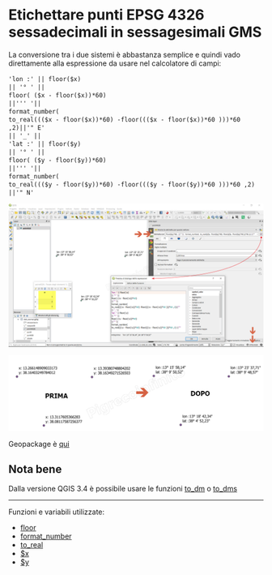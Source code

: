 # Etichettare punti EPSG 4326 sessadecimali in sessagesimali GMS

La conversione tra i due sistemi è abbastanza semplice e quindi vado direttamente alla espressione da usare nel calcolatore di campi:

```
'lon :' || floor($x)
|| '° ' || 
floor( ($x - floor($x))*60) 
||''' '|| 
format_number( 
to_real((($x - floor($x))*60) -floor((($x - floor($x))*60 )))*60 ,2)||'" E'
|| '_' || 
'lat :' || floor($y)
|| '° ' || 
floor( ($y - floor($y))*60) 
||''' '|| 
format_number( 
to_real((($y - floor($y))*60) -floor((($y - floor($y))*60 )))*60 ,2) ||'" N'
```

[![](../img/esempi/conversione/conversione1.png)](../img/esempi/conversione/conversione1.png)

[![](../img/esempi/conversione/conversione2.png)](../img/esempi/conversione/conversione2.png)


Geopackage è [qui](../prova_tu/dati_esempi.zip)

## Nota bene

Dalla versione QGIS 3.4 è possibile usare le funzioni [to_dm](../gr_funzioni/conversioni_unico.md#to_dm) o [to_dms](../gr_funzioni/conversioni_unico.md#to_dms)

---

Funzioni e variabili utilizzate:

* [floor](../gr_funzioni/matematica/matematica_unico.md#floor)
* [format_number](../gr_funzioni/stringhe_di_testo/stringhe_di_testo_unico.md#format_number)
* [to_real](../gr_funzioni/conversioni/conversioni_unico.md#to_real)
* [\$x](../gr_funzioni/geometria/geometria_unico.md#$x)
* [\$y](../gr_funzioni/geometria/geometria_unico.md#$y)
